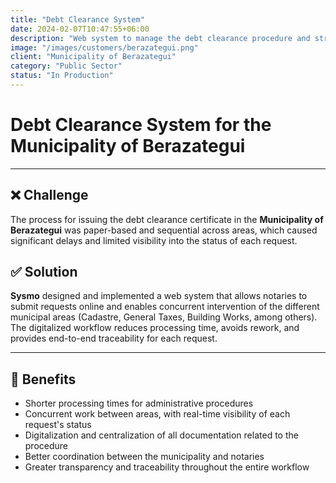 ```yaml
---
title: "Debt Clearance System"
date: 2024-02-07T10:47:55+06:00
description: "Web system to manage the debt clearance procedure and streamline collaboration between notaries and municipal areas"
image: "/images/customers/berazategui.png"
client: "Municipality of Berazategui"
category: "Public Sector"
status: "In Production"
---
```

# Debt Clearance System for the Municipality of Berazategui

---

## ❌ Challenge

The process for issuing the debt clearance certificate in the **Municipality of Berazategui** was paper-based and sequential across areas, which caused significant delays and limited visibility into the status of each request.

## ✅ Solution

**Sysmo** designed and implemented a web system that allows notaries to submit requests online and enables concurrent intervention of the different municipal areas (Cadastre, General Taxes, Building Works, among others). The digitalized workflow reduces processing time, avoids rework, and provides end-to-end traceability for each request.

---

## 💪 Benefits

- Shorter processing times for administrative procedures
- Concurrent work between areas, with real-time visibility of each request's status
- Digitalization and centralization of all documentation related to the procedure
- Better coordination between the municipality and notaries
- Greater transparency and traceability throughout the entire workflow
